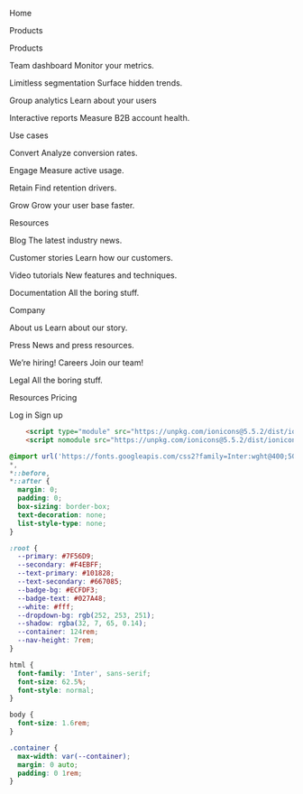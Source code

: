 Home

Products

Products

 Team dashboard
 Monitor your metrics.

 Limitless segmentation
 Surface hidden trends.

 Group analytics
 Learn about your users

 Interactive reports
 Measure B2B account health.

Use cases

 Convert
 Analyze conversion rates.

 Engage
 Measure active usage.

 Retain
 Find retention drivers.

 Grow
 Grow your user base faster.

Resources

 Blog
 The latest industry news.

 Customer stories
 Learn how our customers.

 Video tutorials
 New features and techniques.

 Documentation
 All the boring stuff.

Company

 About us
 Learn about our story.

 Press
 News and press resources.

  We’re hiring!
 Careers
 Join our team!

 Legal
 All the boring stuff.

Resources
Pricing

Log in
Sign up

```html
    <script type="module" src="https://unpkg.com/ionicons@5.5.2/dist/ionicons/ionicons.esm.js"></script>
    <script nomodule src="https://unpkg.com/ionicons@5.5.2/dist/ionicons/ionicons.js"></script>
```

```css
@import url('https://fonts.googleapis.com/css2?family=Inter:wght@400;500&display=swap');
*,
*::before,
*::after {
  margin: 0;
  padding: 0;
  box-sizing: border-box;
  text-decoration: none;
  list-style-type: none;
}

:root {
  --primary: #7F56D9;
  --secondary: #F4EBFF;
  --text-primary: #101828;
  --text-secondary: #667085;
  --badge-bg: #ECFDF3;
  --badge-text: #027A48;
  --white: #fff;
  --dropdown-bg: rgb(252, 253, 251);
  --shadow: rgba(32, 7, 65, 0.14);
  --container: 124rem;
  --nav-height: 7rem;
}

html {
  font-family: 'Inter', sans-serif;
  font-size: 62.5%;
  font-style: normal;
}

body {
  font-size: 1.6rem;
}

.container {
  max-width: var(--container);
  margin: 0 auto;
  padding: 0 1rem;
}
```